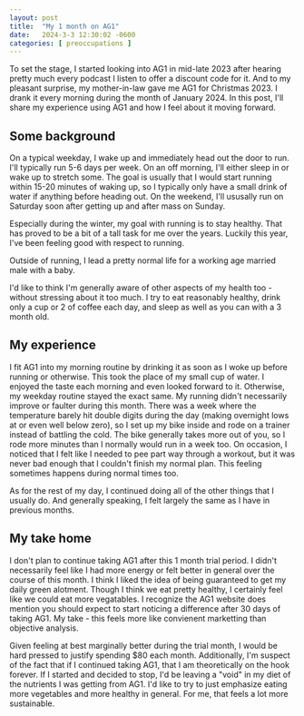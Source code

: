 ```yaml
---
layout: post
title:  "My 1 month on AG1"
date:   2024-3-3 12:30:02 -0600
categories: [ preoccupations ]
---
```

To set the stage, I started looking into AG1 in mid-late
2023 after hearing pretty much every podcast I listen 
to offer a discount code for it. And to my pleasant
surprise, my mother-in-law gave me AG1 for 
Christmas 2023. I drank it every morning during the month 
of January 2024. In this post, I'll share my
experience using AG1 and how I feel about it
moving forward.

## Some background
On a typical weekday, I wake up and immediately head out
the door to run. I'll typically run 5-6 days per week. On an
off morning, I'll either sleep in or wake up to stretch some.
The goal is usually that I would start running within 15-20
minutes of waking up, so I typically only have a small 
drink of water if anything before heading out. On the weekend, 
I'll ususally run on Saturday soon after
getting up and after mass on Sunday.

Especially during the winter, my goal with running
is to stay healthy. That has proved to be a bit of a 
tall task for me over the years. Luckily this year,
I've been feeling good with respect to running.

Outside of running, I lead a pretty normal life for a 
working age married male with a baby.

I'd like to think I'm generally aware of 
other aspects of my health too - without stressing
about it too much. I try to eat
reasonably healthy, drink only a cup or 2 of coffee each 
day, and sleep as well as you can with a 3 month old. 

## My experience
I fit AG1 into my morning routine by drinking it as 
soon as I woke up before running or otherwise. This
took the place of my small cup of water. I enjoyed
the taste each morning and even looked forward
to it. Otherwise, my weekday routine stayed
the exact same. My running didn't necessarily
improve or faulter during this month. There was a 
week where the temperature barely hit double digits
during the day (making overnight lows at or even well 
below zero), so I set up my bike inside and rode on a 
trainer instead of battling the cold. The bike
generally takes more out of you, so I rode more minutes
than I normally would run in a week too. On occasion,
I noticed that I felt like I needed to pee part
way through a workout, but it was never bad enough
that I couldn't finish my normal plan. This feeling
sometimes happens during normal times too.

As for the rest of my day, I continued doing all of
the other things that I usually do. And generally 
speaking, I felt largely the same as I have in previous
months.

## My take home
I don't plan to continue taking AG1 after this 1 
month trial period. I didn't necessarily feel like
I had more energy or felt better in general over the 
course of this month. I think I liked the idea 
of being guaranteed to get my daily green alotment. 
Though I think we eat pretty healthy, I certainly 
feel like we could eat more vegatables. I recognize
the AG1 website does mention you should expect
to start noticing a difference after 30 days of
taking AG1. My take - this feels more like convienent 
marketting than objective analysis.

Given feeling at best marginally better during the 
trial month, I would be hard pressed to justify 
spending $80 each month. Additionally,
I'm suspect of the fact that if I continued
taking AG1, that I am theoretically on the hook
forever. If I started and decided to stop, I'd be
leaving a "void" in my diet of the nutrients I 
was getting from AG1. I'd like to try to just 
emphasize eating more vegetables and more healthy
in general. For me, that feels a lot more sustainable.
